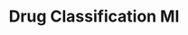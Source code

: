 ---
title: Drug Classification Ml
emoji: 📊
colorFrom: green
colorTo: gray
sdk: gradio
sdk_version: 4.41.0
app_file: app.py
pinned: false
license: apache-2.0
---